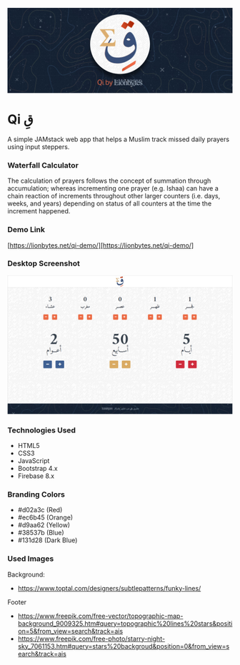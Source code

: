 ﻿<p align="center">
  <img src="https://github.com/lionbytes/qi/blob/main/cover-slim.jpg" alt="">
</p>

# Qi قِ  
  
A simple JAMstack web app that helps a Muslim track missed daily prayers using input steppers.
  
### Waterfall Calculator  
The calculation of prayers follows the concept of summation through accumulation; whereas   incrementing one prayer (e.g. Ishaa) can have a chain reaction of increments throughout other larger counters (i.e. days, weeks, and years) depending on status of all counters at the time the increment happened.

### Demo Link
[https://lionbytes.net/qi-demo/][https://lionbytes.net/qi-demo/]

### Desktop Screenshot
<p align="center">
  <img src="https://github.com/lionbytes/qi/blob/main/screenshot.jpg" alt="">
</p>

### Technologies Used
* HTML5
* CSS3
* JavaScript
* Bootstrap 4.x
* Firebase 8.x

### Branding Colors
* #d02a3c (Red)
* #ec6b45 (Orange)
* #d9aa62 (Yellow)
* #38537b (Blue)
* #131d28 (Dark Blue)

### Used Images
Background:
* https://www.toptal.com/designers/subtlepatterns/funky-lines/

Footer
* https://www.freepik.com/free-vector/topographic-map-background_9009325.htm#query=topographic%20lines%20stars&position=5&from_view=search&track=ais
* https://www.freepik.com/free-photo/starry-night-sky_7061153.htm#query=stars%20backgroud&position=0&from_view=search&track=ais
